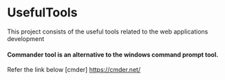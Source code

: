 # UsefulTools
This project consists of the useful tools related to the web applications development

#### Commander tool is an alternative to the windows command prompt tool.

Refer the link below [cmder] https://cmder.net/
